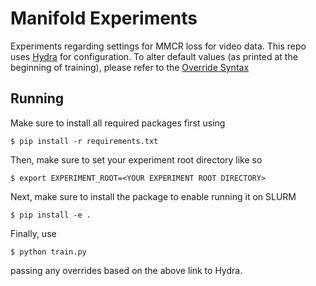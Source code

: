 # Manifold Experiments 
Experiments regarding settings for MMCR loss for video data. This repo uses [Hydra](https://hydra.cc/) for configuration. To alter default values (as printed at the beginning of training), please refer to the [Override Syntax](https://hydra.cc/docs/advanced/override_grammar/basic/) 

## Running 
Make sure to install all required packages first using
```shell
$ pip install -r requirements.txt
```
Then, make sure to set your experiment root directory like so
```shell
$ export EXPERIMENT_ROOT=<YOUR EXPERIMENT ROOT DIRECTORY>
```
Next, make sure to install the package to enable running it on SLURM
```shell
$ pip install -e . 
```
Finally, use 
```shell
$ python train.py
```
passing any overrides based on the above link to Hydra.